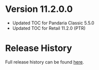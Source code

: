# Version 11.2.0.0

- Updated TOC for Pandaria Classic 5.5.0
- Updated TOC for Retail 11.2.0 (PTR)

# Release History

Full release history can be found [here](https://github.com/kstange/MasqueBlizzBars/wiki/Release-Notes).
